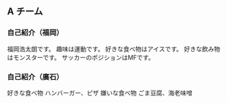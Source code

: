 ## A チーム

### 自己紹介（福岡）

福岡浩太朗です。
趣味は運動です。
好きな食べ物はアイスです。
好きな飲み物はモンスターです。
サッカーのポジションはMFです。



### 自己紹介（廣石）

好きな食べ物        ハンバーガー、ピザ
嫌いな食べ物        ごま豆腐、海老味噌